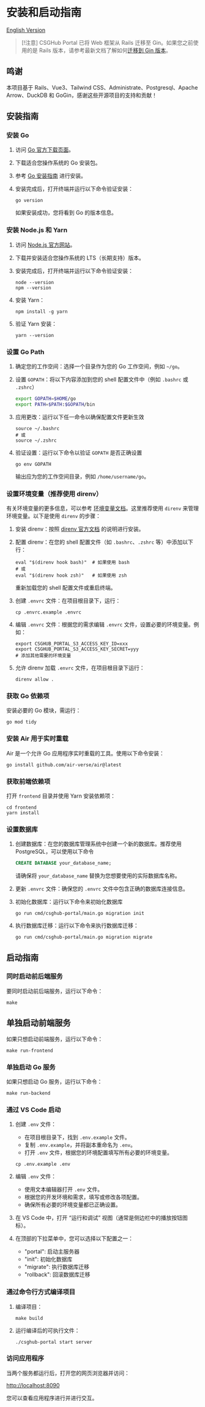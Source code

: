 # 安装和启动指南

[English Version](./setup_en.md)

> [!注意]
CSGHub Portal 已将 Web 框架从 Rails 迁移至 Gin。如果您之前使用的是 Rails 版本，请参考最新文档了解如何[迁移到 Gin 版本](https://github.com/OpenCSGs/csghub/blob/main/docs/migrate_to_gin_version_portal_cn.md)。

## 鸣谢

本项目基于 Rails、Vue3、Tailwind CSS、Administrate、Postgresql、Apache Arrow、DuckDB 和 GoGin，感谢这些开源项目的支持和贡献！

## 安装指南

### 安装 Go

1. 访问 [Go 官方下载页面](https://golang.org/dl/)。

2. 下载适合您操作系统的 Go 安装包。

3. 参考 [Go 安装指南](https://golang.org/doc/install) 进行安装。

4. 安装完成后，打开终端并运行以下命令验证安装：

   ```shell
   go version
   ```

   如果安装成功，您将看到 Go 的版本信息。

### 安装 Node.js 和 Yarn

1. 访问 [Node.js 官方网站](https://nodejs.org/)。

2. 下载并安装适合您操作系统的 LTS（长期支持）版本。

3. 安装完成后，打开终端并运行以下命令验证安装：

   ```shell
   node --version
   npm --version
   ```

4. 安装 Yarn：

   ```shell
   npm install -g yarn
   ```

5. 验证 Yarn 安装：

   ```shell
   yarn --version
   ```

### 设置 Go Path

1. 确定您的工作空间：选择一个目录作为您的 Go 工作空间，例如 `~/go`。

2. 设置 `GOPATH`：将以下内容添加到您的 shell 配置文件中（例如 `.bashrc` 或 `.zshrc`）

   ```bash
   export GOPATH=$HOME/go
   export PATH=$PATH:$GOPATH/bin
   ```

3. 应用更改：运行以下任一命令以确保配置文件更新生效

   ```shell
   source ~/.bashrc
   # 或
   source ~/.zshrc
   ```

4. 验证设置：运行以下命令以验证 `GOPATH` 是否正确设置

   ```shell
   go env GOPATH
   ```

   输出应为您的工作空间目录，例如 `/home/username/go`。

### 设置环境变量（推荐使用 direnv）

有关环境变量的更多信息，可以参考 [环境变量文档](./env_variables_zh.md)。这里推荐使用 `direnv` 来管理环境变量。以下是使用 `direnv` 的步骤：

1. 安装 direnv：按照 [direnv 官方文档](https://direnv.net/) 的说明进行安装。

2. 配置 direnv：在您的 shell 配置文件（如 `.bashrc`、`.zshrc` 等）中添加以下行：

   ```shell
   eval "$(direnv hook bash)"  # 如果使用 bash
   # 或
   eval "$(direnv hook zsh)"   # 如果使用 zsh
   ```

   重新加载您的 shell 配置文件或重启终端。

3. 创建 `.envrc` 文件：在项目根目录下，运行：

   ```shell
   cp .envrc.example .envrc
   ```

4. 编辑 `.envrc` 文件：根据您的需求编辑 `.envrc` 文件，设置必要的环境变量。例如：

   ```shell
   export CSGHUB_PORTAL_S3_ACCESS_KEY_ID=xxx
   export CSGHUB_PORTAL_S3_ACCESS_KEY_SECRET=yyy
   # 添加其他需要的环境变量
   ```

5. 允许 direnv 加载 `.envrc` 文件，在项目根目录下运行：

   ```shell
   direnv allow .
   ```

### 获取 Go 依赖项

安装必要的 Go 模块，需运行：

```shell
go mod tidy
```

### 安装 Air 用于实时重载

Air 是一个允许 Go 应用程序实时重载的工具。使用以下命令安装：

```shell
go install github.com/air-verse/air@latest
```

### 获取前端依赖项

打开 `frontend` 目录并使用 Yarn 安装依赖项：

```shell
cd frontend
yarn install
```

### 设置数据库

1. 创建数据库：在您的数据库管理系统中创建一个新的数据库。推荐使用 PostgreSQL，可以使用以下命令

   ```sql
   CREATE DATABASE your_database_name;
   ```

   请确保将 `your_database_name` 替换为您想要使用的实际数据库名称。

2. 更新 `.envrc` 文件：确保您的 `.envrc` 文件中包含正确的数据库连接信息。

3. 初始化数据库：运行以下命令来初始化数据库

   ```shell
   go run cmd/csghub-portal/main.go migration init
   ```

4. 执行数据库迁移：运行以下命令来执行数据库迁移：

   ```shell
   go run cmd/csghub-portal/main.go migration migrate
   ```

## 启动指南

### 同时启动前后端服务

要同时启动前后端服务，运行以下命令：

```shell
make
```

## 单独启动前端服务

如果只想启动前端服务，运行以下命令：

```shell
make run-frontend
```

### 单独启动 Go 服务

如果只想启动 Go 服务，运行以下命令：

```shell
make run-backend
```

### 通过 VS Code 启动

1. 创建 `.env` 文件：
   - 在项目根目录下，找到 `.env.example` 文件。
   - 复制 `.env.example`，并将副本重命名为 `.env`。
   - 打开 `.env` 文件，根据您的环境配置填写所有必要的环境变量。

   ```shell
   cp .env.example .env
   ```

2. 编辑 `.env` 文件：
   - 使用文本编辑器打开 `.env` 文件。
   - 根据您的开发环境和需求，填写或修改各项配置。
   - 确保所有必要的环境变量都已正确设置。

3. 在 VS Code 中，打开 “运行和调试” 视图（通常是侧边栏中的播放按钮图标）。

4. 在顶部的下拉菜单中，您可以选择以下配置之一：
   - "portal": 启动主服务器
   - "init": 初始化数据库
   - "migrate": 执行数据库迁移
   - "rollback": 回滚数据库迁移

### 通过命令行方式编译项目

1. 编译项目：

   ```shell
   make build
   ```

2. 运行编译后的可执行文件：

   ```shell
   ./csghub-portal start server
   ```

### 访问应用程序

当两个服务都运行后，打开您的网页浏览器并访问：

[http://localhost:8090](http://localhost:8090)

您可以查看应用程序进行并进行交互。
